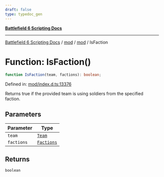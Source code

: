 ```yaml
---
draft: false
type: typedoc_gen
---
```


[**Battlefield 6 Scripting Docs**](../../../_index.md)

***

[Battlefield 6 Scripting Docs](../../../_index.md) / [mod](../../_index.md) / [mod](../_index.md) / IsFaction

# Function: IsFaction()

```ts
function IsFaction(team, factions): boolean;
```

Defined in: [mod/index.d.ts:13376](https://github.com/battlefield-portal-community/portal-docs/blob/6d87e21c5922a3efb03c634dbe98e5fe6e797672/generators/santiago/mod/index.d.ts#L13376)

Returns true if the provided team is using soldiers from the specified faction.

## Parameters

| Parameter | Type |
| ------ | ------ |
| `team` | [`Team`](../Team/_index.md) |
| `factions` | [`Factions`](../Factions/_index.md) |

## Returns

`boolean`
